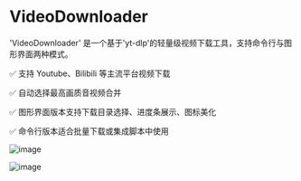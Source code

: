 # VideoDownloader
'VideoDownloader' 是一个基于'yt-dlp'的轻量级视频下载工具，支持命令行与图形界面两种模式。

  ✅ 支持 Youtube、Bilibili 等主流平台视频下载
  
  ✅ 自动选择最高画质音视频合并
  
  ✅ 图形界面版本支持下载目录选择、进度条展示、图标美化
  
  ✅ 命令行版本适合批量下载或集成脚本中使用

![image](https://github.com/user-attachments/assets/16827117-b18d-4685-9a4b-eec3a1efafa5)

![image](https://github.com/user-attachments/assets/b16c33f4-a09e-4c75-b50d-265c6c43d627)
